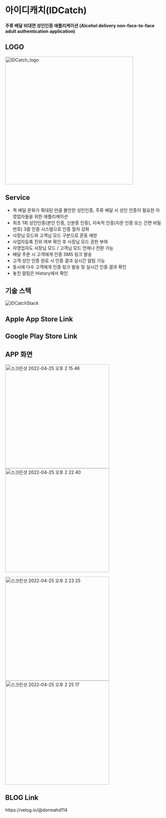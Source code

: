 # 아이디캐치(IDCatch)
<h4>주류 배달 비대면 성인인증 애플리케이션 (Alcohol delivery non-face-to-face adult authentication application)</h4>

<h2>LOGO</h2>
<img width="406" alt="IDCatch_logo" src="https://user-images.githubusercontent.com/85854164/165124375-7e1af748-97d2-47de-ac94-e973804789a2.png">

<h2>Service</h2>
 
* 퀵 배달 문화가 확대된 만큼 불안한 성인인증, 주류 배달 시 성인 인증이 필요한 자영업자들을 위한 애플리케이션
* 최초 1회 성인인증(본인 인증, 신분증 인증), 지속적 인증(지문 인증 또는 간편 비밀번호) 3중 인증 시스템으로 인증 절차 강화
* 사장님 모드와 고객님 모드 구분으로 혼동 예방
* 사업자등록 진위 여부 확인 후 사장님 모드 권한 부여
* 자영업자도 사장님 모드 / 고객님 모드 언제나 전환 가능
* 배달 주문 시 고객에게 인증 SMS 링크 발송
* 고객 성인 인증 완료 시 인증 결과 실시간 알림 기능
* 동시에 다수 고객에게 인증 링크 발송 및 실시간 인증 결과 확인
* 놓친 알림은 History에서 확인

<h2>기술 스택</h2>
<img width=""406 alt="IDCatchStack" src="https://user-images.githubusercontent.com/85854164/165278410-334f88ae-9734-4f41-a733-ed0eec21ef66.png">

<h2>Apple App Store Link</h2>

<h2>Google Play Store Link</h2>

<h2>APP 화면</h2>

<img width="330" alt="스크린샷 2022-04-25 오후 2 15 46" src="https://user-images.githubusercontent.com/85854164/165124758-0a935387-23c7-40bd-8a38-d5ed70f2b625.png"><img width="330" alt="스크린샷 2022-04-25 오후 2 22 40" src="https://user-images.githubusercontent.com/85854164/165124831-73270503-6c29-4abb-827b-430d40a8e88f.png">

<img width="330" alt="스크린샷 2022-04-25 오후 2 23 25" src="https://user-images.githubusercontent.com/85854164/165124869-104fbc8e-d105-4722-bc9d-492c5fb2a9a2.png"><img width="330" alt="스크린샷 2022-04-25 오후 2 25 17" src="https://user-images.githubusercontent.com/85854164/165124892-df727eda-561e-4538-be87-4cb822a7d151.png">

<h2>BLOG Link</h2>
https://velog.io/@dormahd114
